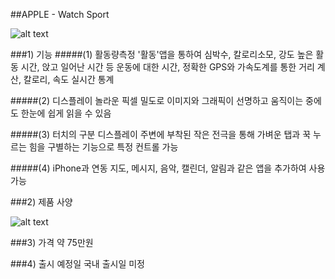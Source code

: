 ##APPLE - Watch Sport

![alt text](http://i.imgur.com/xHRPwbg.png)

###1) 기능
#####(1) 활동량측정
'활동'앱을 통하여 심박수, 칼로리소모, 강도 높은 활동 시간, 앉고 일어난 시간 등
운동에 대한 시간, 정확한 GPS와 가속도계를 통한 거리 계산, 칼로리, 속도 실시간 통계

#####(2) 디스플레이
놀라운 픽셀 밀도로 이미지와 그래픽이 선명하고 움직이는 중에도 한눈에 쉽게 읽을 수 있음

#####(3) 터치의 구분
디스플레이 주변에 부착된 작은 전극을 통해 가벼운 탭과 꾹 누르는 힘을 구별하는 기능으로 특정 컨트롤 가능

#####(4) iPhone과 연동
지도, 메시지, 음악, 캘린더, 알림과 같은 앱을 추가하여 사용가능

###2) 제품 사양

![alt text](http://i.imgur.com/pynanXT.png)

###3) 가격
약 75만원

###4) 출시 예정일
국내 출시일 미정
